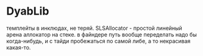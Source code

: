 # DyabLib
темплейты в инклюдах, не теряй.
SLSAllocator - простой линейный арена аллокатор на стеке. 
в файндере путь вообще переделать надо бы когда-нибудь, и с тайди пробежаться по самой либе, а то некрасивая какая-то.

